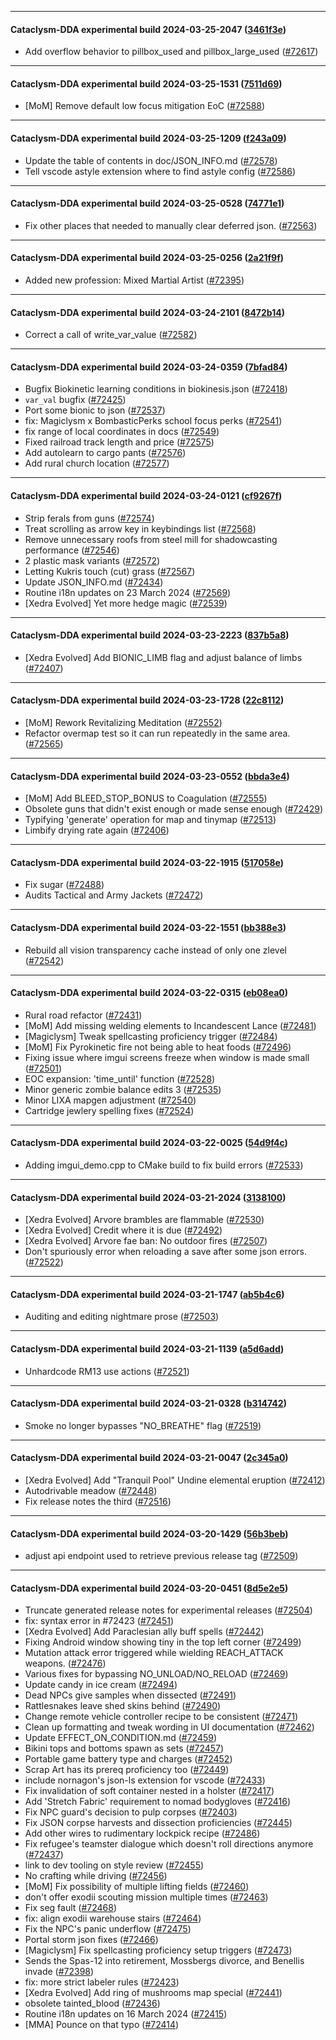 
---

#### Cataclysm-DDA experimental build 2024-03-25-2047 ([3461f3e](https://github.com/CleverRaven/Cataclysm-DDA/releases/tag/cdda-experimental-2024-03-25-2047))

* Add overflow behavior to pillbox_used and pillbox_large_used ([#72617](https://github.com/CleverRaven/Cataclysm-DDA/pull/72617))

---

#### Cataclysm-DDA experimental build 2024-03-25-1531 ([7511d69](https://github.com/CleverRaven/Cataclysm-DDA/releases/tag/cdda-experimental-2024-03-25-1531))

* [MoM] Remove default low focus mitigation EoC ([#72588](https://github.com/CleverRaven/Cataclysm-DDA/pull/72588))

---

#### Cataclysm-DDA experimental build 2024-03-25-1209 ([f243a09](https://github.com/CleverRaven/Cataclysm-DDA/releases/tag/cdda-experimental-2024-03-25-1209))

* Update the table of contents in doc/JSON_INFO.md ([#72578](https://github.com/CleverRaven/Cataclysm-DDA/pull/72578))
* Tell vscode astyle extension where to find astyle config ([#72586](https://github.com/CleverRaven/Cataclysm-DDA/pull/72586))

---

#### Cataclysm-DDA experimental build 2024-03-25-0528 ([74771e1](https://github.com/CleverRaven/Cataclysm-DDA/releases/tag/cdda-experimental-2024-03-25-0528))

* Fix other places that needed to manually clear deferred json. ([#72563](https://github.com/CleverRaven/Cataclysm-DDA/pull/72563))

---

#### Cataclysm-DDA experimental build 2024-03-25-0256 ([2a21f9f](https://github.com/CleverRaven/Cataclysm-DDA/releases/tag/cdda-experimental-2024-03-25-0256))

* Added new profession: Mixed Martial Artist ([#72395](https://github.com/CleverRaven/Cataclysm-DDA/pull/72395))

---

#### Cataclysm-DDA experimental build 2024-03-24-2101 ([8472b14](https://github.com/CleverRaven/Cataclysm-DDA/releases/tag/cdda-experimental-2024-03-24-2101))

* Correct a call of write_var_value ([#72582](https://github.com/CleverRaven/Cataclysm-DDA/pull/72582))

---

#### Cataclysm-DDA experimental build 2024-03-24-0359 ([7bfad84](https://github.com/CleverRaven/Cataclysm-DDA/releases/tag/cdda-experimental-2024-03-24-0359))

* Bugfix Biokinetic learning conditions in biokinesis.json ([#72418](https://github.com/CleverRaven/Cataclysm-DDA/pull/72418))
* `var_val` bugfix ([#72425](https://github.com/CleverRaven/Cataclysm-DDA/pull/72425))
* Port some bionic to json ([#72537](https://github.com/CleverRaven/Cataclysm-DDA/pull/72537))
* fix: Magiclysm x BombasticPerks school focus perks ([#72541](https://github.com/CleverRaven/Cataclysm-DDA/pull/72541))
* fix range of local coordinates in docs ([#72549](https://github.com/CleverRaven/Cataclysm-DDA/pull/72549))
* Fixed railroad track length and price ([#72575](https://github.com/CleverRaven/Cataclysm-DDA/pull/72575))
* Add autolearn to cargo pants ([#72576](https://github.com/CleverRaven/Cataclysm-DDA/pull/72576))
* Add rural church location ([#72577](https://github.com/CleverRaven/Cataclysm-DDA/pull/72577))

---

#### Cataclysm-DDA experimental build 2024-03-24-0121 ([cf9267f](https://github.com/CleverRaven/Cataclysm-DDA/releases/tag/cdda-experimental-2024-03-24-0121))

* Strip ferals from guns ([#72574](https://github.com/CleverRaven/Cataclysm-DDA/pull/72574))
* Treat scrolling as arrow key in keybindings list ([#72568](https://github.com/CleverRaven/Cataclysm-DDA/pull/72568))
* Remove unnecessary roofs from steel mill for shadowcasting performance ([#72546](https://github.com/CleverRaven/Cataclysm-DDA/pull/72546))
* 2 plastic mask variants ([#72572](https://github.com/CleverRaven/Cataclysm-DDA/pull/72572))
* Letting Kukris touch (cut) grass  ([#72567](https://github.com/CleverRaven/Cataclysm-DDA/pull/72567))
* Update JSON_INFO.md ([#72434](https://github.com/CleverRaven/Cataclysm-DDA/pull/72434))
* Routine i18n updates on 23 March 2024 ([#72569](https://github.com/CleverRaven/Cataclysm-DDA/pull/72569))
* [Xedra Evolved] Yet more hedge magic ([#72539](https://github.com/CleverRaven/Cataclysm-DDA/pull/72539))

---

#### Cataclysm-DDA experimental build 2024-03-23-2223 ([837b5a8](https://github.com/CleverRaven/Cataclysm-DDA/releases/tag/cdda-experimental-2024-03-23-2223))

* [Xedra Evolved] Add BIONIC_LIMB flag and adjust balance of limbs ([#72407](https://github.com/CleverRaven/Cataclysm-DDA/pull/72407))

---

#### Cataclysm-DDA experimental build 2024-03-23-1728 ([22c8112](https://github.com/CleverRaven/Cataclysm-DDA/releases/tag/cdda-experimental-2024-03-23-1728))

* [MoM] Rework Revitalizing Meditation ([#72552](https://github.com/CleverRaven/Cataclysm-DDA/pull/72552))
* Refactor overmap test so it can run repeatedly in the same area. ([#72565](https://github.com/CleverRaven/Cataclysm-DDA/pull/72565))

---

#### Cataclysm-DDA experimental build 2024-03-23-0552 ([bbda3e4](https://github.com/CleverRaven/Cataclysm-DDA/releases/tag/cdda-experimental-2024-03-23-0552))

* [MoM] Add BLEED_STOP_BONUS to Coagulation ([#72555](https://github.com/CleverRaven/Cataclysm-DDA/pull/72555))
* Obsolete guns that didn't exist enough or made sense enough  ([#72429](https://github.com/CleverRaven/Cataclysm-DDA/pull/72429))
* Typifying 'generate' operation for map and tinymap ([#72513](https://github.com/CleverRaven/Cataclysm-DDA/pull/72513))
* Limbify drying rate again ([#72406](https://github.com/CleverRaven/Cataclysm-DDA/pull/72406))

---

#### Cataclysm-DDA experimental build 2024-03-22-1915 ([517058e](https://github.com/CleverRaven/Cataclysm-DDA/releases/tag/cdda-experimental-2024-03-22-1915))

* Fix sugar ([#72488](https://github.com/CleverRaven/Cataclysm-DDA/pull/72488))
* Audits Tactical and Army Jackets ([#72472](https://github.com/CleverRaven/Cataclysm-DDA/pull/72472))

---

#### Cataclysm-DDA experimental build 2024-03-22-1551 ([bb388e3](https://github.com/CleverRaven/Cataclysm-DDA/releases/tag/cdda-experimental-2024-03-22-1551))

* Rebuild all vision transparency cache instead of only one zlevel ([#72542](https://github.com/CleverRaven/Cataclysm-DDA/pull/72542))

---

#### Cataclysm-DDA experimental build 2024-03-22-0315 ([eb08ea0](https://github.com/CleverRaven/Cataclysm-DDA/releases/tag/cdda-experimental-2024-03-22-0315))

* Rural road refactor ([#72431](https://github.com/CleverRaven/Cataclysm-DDA/pull/72431))
* [MoM] Add missing welding elements to Incandescent Lance ([#72481](https://github.com/CleverRaven/Cataclysm-DDA/pull/72481))
* [Magiclysm] Tweak spellcasting proficiency trigger ([#72484](https://github.com/CleverRaven/Cataclysm-DDA/pull/72484))
* [MoM] Fix Pyrokinetic fire not being able to heat foods ([#72496](https://github.com/CleverRaven/Cataclysm-DDA/pull/72496))
* Fixing issue where imgui screens freeze when window is made small ([#72501](https://github.com/CleverRaven/Cataclysm-DDA/pull/72501))
* EOC expansion: 'time_until' function ([#72528](https://github.com/CleverRaven/Cataclysm-DDA/pull/72528))
* Minor generic zombie balance edits 3 ([#72535](https://github.com/CleverRaven/Cataclysm-DDA/pull/72535))
* Minor LIXA mapgen adjustment ([#72540](https://github.com/CleverRaven/Cataclysm-DDA/pull/72540))
* Cartridge jewlery spelling fixes ([#72524](https://github.com/CleverRaven/Cataclysm-DDA/pull/72524))

---

#### Cataclysm-DDA experimental build 2024-03-22-0025 ([54d9f4c](https://github.com/CleverRaven/Cataclysm-DDA/releases/tag/cdda-experimental-2024-03-22-0025))

* Adding imgui_demo.cpp to CMake build to fix build errors ([#72533](https://github.com/CleverRaven/Cataclysm-DDA/pull/72533))

---

#### Cataclysm-DDA experimental build 2024-03-21-2024 ([3138100](https://github.com/CleverRaven/Cataclysm-DDA/releases/tag/cdda-experimental-2024-03-21-2024))

* [Xedra Evolved] Arvore brambles are flammable ([#72530](https://github.com/CleverRaven/Cataclysm-DDA/pull/72530))
* [Xedra Evolved]  Credit where it is due ([#72492](https://github.com/CleverRaven/Cataclysm-DDA/pull/72492))
* [Xedra Evolved] Arvore fae ban: No outdoor fires ([#72507](https://github.com/CleverRaven/Cataclysm-DDA/pull/72507))
* Don't spuriously error when reloading a save after some json errors. ([#72522](https://github.com/CleverRaven/Cataclysm-DDA/pull/72522))

---

#### Cataclysm-DDA experimental build 2024-03-21-1747 ([ab5b4c6](https://github.com/CleverRaven/Cataclysm-DDA/releases/tag/cdda-experimental-2024-03-21-1747))

* Auditing and editing nightmare prose ([#72503](https://github.com/CleverRaven/Cataclysm-DDA/pull/72503))

---

#### Cataclysm-DDA experimental build 2024-03-21-1139 ([a5d6add](https://github.com/CleverRaven/Cataclysm-DDA/releases/tag/cdda-experimental-2024-03-21-1139))

* Unhardcode RM13 use actions ([#72521](https://github.com/CleverRaven/Cataclysm-DDA/pull/72521))

---

#### Cataclysm-DDA experimental build 2024-03-21-0328 ([b314742](https://github.com/CleverRaven/Cataclysm-DDA/releases/tag/cdda-experimental-2024-03-21-0328))

* Smoke no longer bypasses "NO_BREATHE" flag ([#72519](https://github.com/CleverRaven/Cataclysm-DDA/pull/72519))

---

#### Cataclysm-DDA experimental build 2024-03-21-0047 ([2c345a0](https://github.com/CleverRaven/Cataclysm-DDA/releases/tag/cdda-experimental-2024-03-21-0047))

* [Xedra Evolved] Add "Tranquil Pool" Undine elemental eruption ([#72412](https://github.com/CleverRaven/Cataclysm-DDA/pull/72412))
* Autodrivable meadow ([#72448](https://github.com/CleverRaven/Cataclysm-DDA/pull/72448))
* Fix release notes the third ([#72516](https://github.com/CleverRaven/Cataclysm-DDA/pull/72516))

---

#### Cataclysm-DDA experimental build 2024-03-20-1429 ([56b3beb](https://github.com/CleverRaven/Cataclysm-DDA/releases/tag/cdda-experimental-2024-03-20-1429))

* adjust api endpoint used to retrieve previous release tag ([#72509](https://github.com/CleverRaven/Cataclysm-DDA/pull/72509))

---

#### Cataclysm-DDA experimental build 2024-03-20-0451 ([8d5e2e5](https://github.com/CleverRaven/Cataclysm-DDA/releases/tag/cdda-experimental-2024-03-20-0451))

* Truncate generated release notes for experimental releases ([#72504](https://github.com/CleverRaven/Cataclysm-DDA/pull/72504))
* fix: syntax error in #72423 ([#72451](https://github.com/CleverRaven/Cataclysm-DDA/pull/72451))
* [Xedra Evolved] Add Paraclesian ally buff spells ([#72442](https://github.com/CleverRaven/Cataclysm-DDA/pull/72442))
* Fixing Android window showing tiny in the top left corner ([#72499](https://github.com/CleverRaven/Cataclysm-DDA/pull/72499))
* Mutation attack error triggered while wielding REACH_ATTACK weapons. ([#72476](https://github.com/CleverRaven/Cataclysm-DDA/pull/72476))
* Various fixes for bypassing NO_UNLOAD/NO_RELOAD ([#72469](https://github.com/CleverRaven/Cataclysm-DDA/pull/72469))
* Update candy in ice cream ([#72494](https://github.com/CleverRaven/Cataclysm-DDA/pull/72494))
* Dead NPCs give samples when dissected ([#72491](https://github.com/CleverRaven/Cataclysm-DDA/pull/72491))
* Rattlesnakes leave shed skins behind ([#72490](https://github.com/CleverRaven/Cataclysm-DDA/pull/72490))
* Change remote vehicle controller recipe to be consistent ([#72471](https://github.com/CleverRaven/Cataclysm-DDA/pull/72471))
* Clean up formatting and tweak wording in UI documentation ([#72462](https://github.com/CleverRaven/Cataclysm-DDA/pull/72462))
* Update EFFECT_ON_CONDITION.md ([#72459](https://github.com/CleverRaven/Cataclysm-DDA/pull/72459))
* Bikini tops and bottoms spawn as sets ([#72457](https://github.com/CleverRaven/Cataclysm-DDA/pull/72457))
* Portable game battery type and charges ([#72452](https://github.com/CleverRaven/Cataclysm-DDA/pull/72452))
* Scrap Art has its prereq proficiency too ([#72449](https://github.com/CleverRaven/Cataclysm-DDA/pull/72449))
* include nornagon's json-ls extension for vscode ([#72433](https://github.com/CleverRaven/Cataclysm-DDA/pull/72433))
* Fix invalidation of soft container nested in a holster ([#72417](https://github.com/CleverRaven/Cataclysm-DDA/pull/72417))
* Add 'Stretch Fabric' requirement to nomad bodygloves ([#72416](https://github.com/CleverRaven/Cataclysm-DDA/pull/72416))
* Fix NPC guard's decision to pulp corpses ([#72403](https://github.com/CleverRaven/Cataclysm-DDA/pull/72403))
* Fix JSON corpse harvests and dissection proficiencies ([#72445](https://github.com/CleverRaven/Cataclysm-DDA/pull/72445))
* Add other wires to rudimentary lockpick recipe ([#72486](https://github.com/CleverRaven/Cataclysm-DDA/pull/72486))
* Fix refugee's teamster dialogue which doesn't roll directions anymore ([#72437](https://github.com/CleverRaven/Cataclysm-DDA/pull/72437))
* link to dev tooling on style review ([#72455](https://github.com/CleverRaven/Cataclysm-DDA/pull/72455))
* No crafting while driving ([#72456](https://github.com/CleverRaven/Cataclysm-DDA/pull/72456))
* [MoM] Fix possibility of multiple lifting fields ([#72460](https://github.com/CleverRaven/Cataclysm-DDA/pull/72460))
* don't offer exodii scouting mission multiple times ([#72463](https://github.com/CleverRaven/Cataclysm-DDA/pull/72463))
* Fix seg fault ([#72468](https://github.com/CleverRaven/Cataclysm-DDA/pull/72468))
* fix: align exodii warehouse stairs ([#72464](https://github.com/CleverRaven/Cataclysm-DDA/pull/72464))
* Fix the NPC's panic underflow ([#72475](https://github.com/CleverRaven/Cataclysm-DDA/pull/72475))
* Portal storm json fixes ([#72466](https://github.com/CleverRaven/Cataclysm-DDA/pull/72466))
* [Magiclysm] Fix spellcasting proficiency setup triggers ([#72473](https://github.com/CleverRaven/Cataclysm-DDA/pull/72473))
* Sends the Spas-12 into retirement, Mossbergs divorce, and Benellis invade ([#72398](https://github.com/CleverRaven/Cataclysm-DDA/pull/72398))
* fix: more strict labeler rules ([#72423](https://github.com/CleverRaven/Cataclysm-DDA/pull/72423))
* [Xedra Evolved] Add ring of mushrooms map special ([#72441](https://github.com/CleverRaven/Cataclysm-DDA/pull/72441))
* obsolete tainted_blood ([#72436](https://github.com/CleverRaven/Cataclysm-DDA/pull/72436))
* Routine i18n updates on 16 March 2024 ([#72415](https://github.com/CleverRaven/Cataclysm-DDA/pull/72415))
* [MMA] Pounce on that typo ([#72414](https://github.com/CleverRaven/Cataclysm-DDA/pull/72414))

